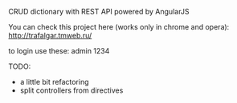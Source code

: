 CRUD dictionary with REST API powered by AngularJS

You can check this project here (works only in chrome and opera):
http://trafalgar.tmweb.ru/

to login use these:
admin
1234

TODO:
- a little bit refactoring
- split controllers from directives
